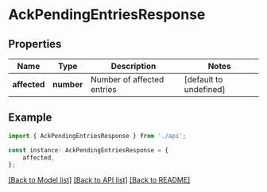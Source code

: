 # AckPendingEntriesResponse


## Properties

Name | Type | Description | Notes
------------ | ------------- | ------------- | -------------
**affected** | **number** | Number of affected entries | [default to undefined]

## Example

```typescript
import { AckPendingEntriesResponse } from './api';

const instance: AckPendingEntriesResponse = {
    affected,
};
```

[[Back to Model list]](../README.md#documentation-for-models) [[Back to API list]](../README.md#documentation-for-api-endpoints) [[Back to README]](../README.md)
